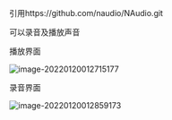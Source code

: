 引用https://github.com/naudio/NAudio.git

可以录音及播放声音

播放界面

![image-20220120012715177](D:\PythonProj\VoiceChanger\AudioRecording\picture\image-20220120012715177.png)

录音界面

![image-20220120012859173](D:\PythonProj\VoiceChanger\AudioRecording\picture\image-20220120012859173.png)